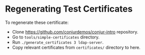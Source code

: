 # Regenerating Test Certificates
To regenerate these certificate:

- Clone https://github.com/conjurdemos/conjur-intro repository.
- Go to `tools/simple-certificates` directory.
- Run `./generate_certificates 3 ldap-server`.
- Copy relevant certificates from `certificates/` directory to here.
